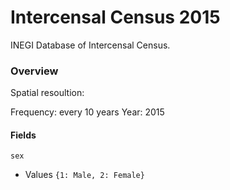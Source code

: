 # Intercensal Census 2015

INEGI Database of Intercensal Census.

### Overview

Spatial resoultion: 

Frequency: every 10 years
Year: 2015

#### Fields

`sex`
- Values `{1: Male, 2: Female}`
